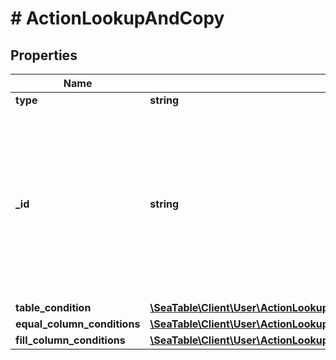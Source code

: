 # # ActionLookupAndCopy

## Properties

Name | Type | Description | Notes
------------ | ------------- | ------------- | -------------
**type** | **string** |  | [optional]
**_id** | **string** | It&#39;s an ID of the action.  If you have multiple actions in one rule, they should carry different IDs.  You can decide which ID an action should carry. | [optional]
**table_condition** | [**\SeaTable\Client\User\ActionLookupAndCopyTableCondition**](ActionLookupAndCopyTableCondition.md) |  | [optional]
**equal_column_conditions** | [**\SeaTable\Client\User\ActionLookupAndCopyEqualColumnConditionsInner[]**](ActionLookupAndCopyEqualColumnConditionsInner.md) |  | [optional]
**fill_column_conditions** | [**\SeaTable\Client\User\ActionLookupAndCopyEqualColumnConditionsInner[]**](ActionLookupAndCopyEqualColumnConditionsInner.md) |  | [optional]


